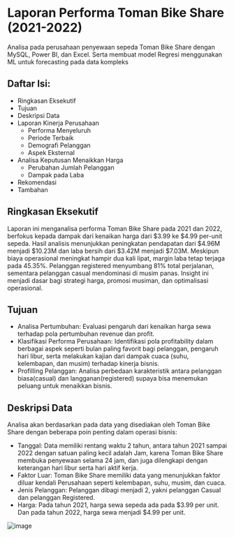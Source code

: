 # Laporan Performa Toman Bike Share (2021-2022)
Analisa pada perusahaan penyewaan sepeda Toman Bike Share dengan MySQL, Power BI, dan Excel. Serta membuat model Regresi menggunakan ML untuk forecasting pada data kompleks

## Daftar Isi:
  * Ringkasan Eksekutif
  * Tujuan
  * Deskripsi Data
  *	Laporan Kinerja Perusahaan
    *	Performa Menyeluruh
    *	Periode Terbaik
    *	Demografi Pelanggan
    *	Aspek Eksternal
  *	Analisa Keputusan Menaikkan Harga
    *	Perubahan Jumlah Pelanggan
    *	Dampak pada Laba
  *	Rekomendasi
  *	Tambahan

## Ringkasan Eksekutif
Laporan ini menganalisa performa Toman Bike Share pada 2021 dan 2022, berfokus kepada dampak dari kenaikan harga dari $3.99 ke $4.99 per-unit sepeda. Hasil analisis menunjukkan peningkatan pendapatan dari $4.96M menjadi $10.23M dan laba bersih dari $3.42M menjadi $7.03M. Meskipun biaya operasional meningkat hampir dua kali lipat, margin laba tetap terjaga pada 45.35%. 
Pelanggan registered menyumbang 81% total perjalanan, sementara pelanggan casual mendominasi di musim panas. Insight ini menjadi dasar bagi strategi harga, promosi musiman, dan optimalisasi operasional.

## Tujuan
*	Analisa Pertumbuhan: Evaluasi pengaruh dari kenaikan harga sewa terhadap pola pertumbuhan revenue dan profit.
*	Klasifikasi Performa Perusahaan: Identifikasi pola profitability dalam berbagai aspek seperti bulan paling favorit bagi pelanggan, pengaruh hari libur, serta melakukan kajian dari dampak cuaca (suhu, kelembapan, dan musim) terhadap kinerja bisnis.
*	Profilling Pelanggan: Analisa perbedaan karakteristik antara pelanggan biasa(casual) dan langganan(registered) supaya bisa menemukan peluang untuk menaikkan bisnis.

## Deskripsi Data

Analisa akan berdasarkan pada data yang disediakan oleh Toman Bike Share dengan beberapa poin penting dalam operasi bisnis:

* Tanggal: Data memiliki rentang waktu 2 tahun, antara tahun 2021 sampai 2022 dengan satuan paling kecil adalah Jam, karena Toman Bike Share membuka penyewaan selama 24 jam, dan juga dilengkapi dengan keterangan hari libur serta hari aktif kerja.
* Faktor Luar: Toman Bike Share memiliki data yang menunjukkan faktor diluar kendali Perusahaan seperti kelembapan, suhu, musim, dan cuaca.
* Jenis Pelanggan: Pelanggan dibagi menjadi 2, yakni pelanggan Casual dan pelanggan Registered.
* Harga: Pada tahun 2021, harga sewa sepeda ada pada $3.99 per unit. Dan pada tahun 2022, harga sewa menjadi $4.99 per unit.

  
![image](https://github.com/AlHafidzLuhurDarma/Toman_bike_Analisis/blob/main/visualization/Screenshot%202025-09-27%20183940.png=500x400)
